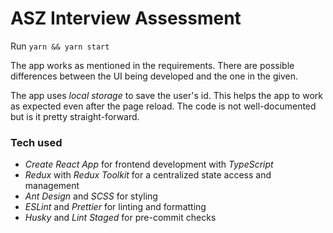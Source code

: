 # ASZ Interview Assessment

Run `yarn && yarn start`

The app works as mentioned in the requirements.
There are possible differences between the UI being developed and the one in the given.

The app uses _local storage_ to save the user's id. This helps the app to work as expected even after the page reload.
The code is not well-documented but is it pretty straight-forward.

### Tech used

-   _Create React App_ for frontend development with _TypeScript_
-   _Redux_ with _Redux Toolkit_ for a centralized state access and management
-   _Ant Design_ and _SCSS_ for styling
-   _ESLint_ and _Prettier_ for linting and formatting
-   _Husky_ and _Lint Staged_ for pre-commit checks
